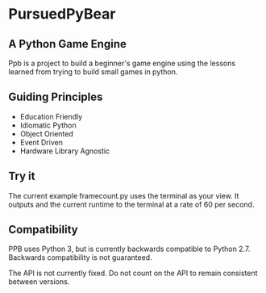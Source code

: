 # PursuedPyBear
## A Python Game Engine

Ppb is a project to build a beginner's game engine using the lessons
learned from trying to build small games in python.

## Guiding Principles

* Education Friendly
* Idiomatic Python
* Object Oriented
* Event Driven
* Hardware Library Agnostic

## Try it

The current example framecount.py uses the terminal as your view. It outputs
and the current runtime to the terminal at a rate of 60 per second.

## Compatibility

PPB uses Python 3, but is currently backwards compatible to Python 2.7. 
Backwards compatibility is not guaranteed.

The API is not currently fixed. Do not count on the API to remain consistent 
between versions.